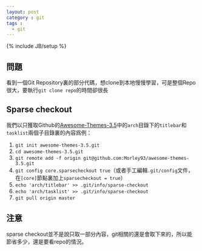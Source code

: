 ```yaml
---
layout: post
category : git
tags : 
  - git
---
```

{% include JB/setup %}

## 問題

看到一個Git Repository裏的部分代碼，想clone到本地慢慢學習，可是整個Repo很大，要執行`git clone repo`的時間卻很長

## Sparse checkout

我們以只獲取Github的[Awesome-Themes-3.5](https://github.com/Morley93/awesome-themes-3.5)中的`arch`目錄下的`titlebar`和`tasklist`兩個子目錄裏的內容爲例：

1. `git init awesome-themes-3.5.git`
2. `cd awesome-themes-3.5.git`
3. `git remote add -f origin git@github.com:Morley93/awesome-themes-3.5.git`
4. `git config core.sparsecheckout true`（或者手工編輯`.git/config`文件，在`[core]`節點裏加上`sparsecheckout = true`）
5. `echo 'arch/titlebar' >> .git/info/sparse-checkout`
6. `echo 'arch/tasklist' >> .git/info/sparse-checkout`
7. `git pull origin master`

## 注意

sparse checkout並不是說只取一部分內容，git相關的還是會取下來的，所以能節省多少，還是要看repo的情況。